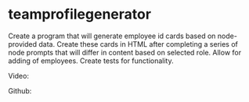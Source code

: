 # teamprofilegenerator

Create a program that will generate employee id cards based on node-provided data. Create these cards in HTML after completing a series of node prompts that will differ in content based on selected role. Allow for adding of employees. Create tests for functionality.


Video:




Github: